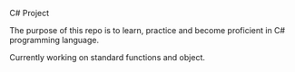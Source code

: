 C# Project

The purpose of this repo is to learn, practice and become proficient in C# programming language.

Currently working on standard functions and object.

